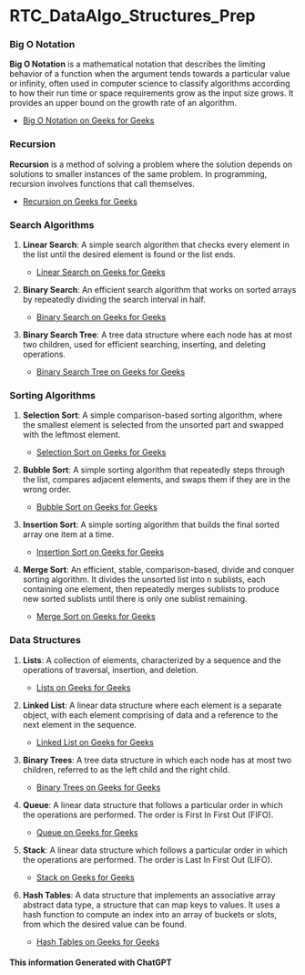 # RTC_DataAlgo_Structures_Prep

### Big O Notation
**Big O Notation** is a mathematical notation that describes the limiting behavior of a function when the argument tends towards a particular value or infinity, often used in computer science to classify algorithms according to how their run time or space requirements grow as the input size grows. It provides an upper bound on the growth rate of an algorithm.
- [Big O Notation on Geeks for Geeks](https://www.geeksforgeeks.org/analysis-of-algorithms-set-3asymptotic-notations/)

### Recursion
**Recursion** is a method of solving a problem where the solution depends on solutions to smaller instances of the same problem. In programming, recursion involves functions that call themselves.
- [Recursion on Geeks for Geeks](https://www.geeksforgeeks.org/recursion/)

### Search Algorithms

1. **Linear Search**: A simple search algorithm that checks every element in the list until the desired element is found or the list ends.
   - [Linear Search on Geeks for Geeks](https://www.geeksforgeeks.org/linear-search/)
   
2. **Binary Search**: An efficient search algorithm that works on sorted arrays by repeatedly dividing the search interval in half.
   - [Binary Search on Geeks for Geeks](https://www.geeksforgeeks.org/binary-search/)
   
3. **Binary Search Tree**: A tree data structure where each node has at most two children, used for efficient searching, inserting, and deleting operations.
   - [Binary Search Tree on Geeks for Geeks](https://www.geeksforgeeks.org/binary-search-tree-data-structure/)

### Sorting Algorithms

1. **Selection Sort**: A simple comparison-based sorting algorithm, where the smallest element is selected from the unsorted part and swapped with the leftmost element.
   - [Selection Sort on Geeks for Geeks](https://www.geeksforgeeks.org/selection-sort/)
   
2. **Bubble Sort**: A simple sorting algorithm that repeatedly steps through the list, compares adjacent elements, and swaps them if they are in the wrong order.
   - [Bubble Sort on Geeks for Geeks](https://www.geeksforgeeks.org/bubble-sort/)
   
3. **Insertion Sort**: A simple sorting algorithm that builds the final sorted array one item at a time.
   - [Insertion Sort on Geeks for Geeks](https://www.geeksforgeeks.org/insertion-sort/)
   
4. **Merge Sort**: An efficient, stable, comparison-based, divide and conquer sorting algorithm. It divides the unsorted list into n sublists, each containing one element, then repeatedly merges sublists to produce new sorted sublists until there is only one sublist remaining.
   - [Merge Sort on Geeks for Geeks](https://www.geeksforgeeks.org/merge-sort/)

### Data Structures

1. **Lists**: A collection of elements, characterized by a sequence and the operations of traversal, insertion, and deletion.
   - [Lists on Geeks for Geeks](https://www.geeksforgeeks.org/list-data-structure/)
   
2. **Linked List**: A linear data structure where each element is a separate object, with each element comprising of data and a reference to the next element in the sequence.
   - [Linked List on Geeks for Geeks](https://www.geeksforgeeks.org/data-structures/linked-list/)
   
3. **Binary Trees**: A tree data structure in which each node has at most two children, referred to as the left child and the right child.
   - [Binary Trees on Geeks for Geeks](https://www.geeksforgeeks.org/binary-tree-data-structure/)
   
4. **Queue**: A linear data structure that follows a particular order in which the operations are performed. The order is First In First Out (FIFO).
   - [Queue on Geeks for Geeks](https://www.geeksforgeeks.org/queue-data-structure/)
   
5. **Stack**: A linear data structure which follows a particular order in which the operations are performed. The order is Last In First Out (LIFO).
   - [Stack on Geeks for Geeks](https://www.geeksforgeeks.org/stack-data-structure/)
   
6. **Hash Tables**: A data structure that implements an associative array abstract data type, a structure that can map keys to values. It uses a hash function to compute an index into an array of buckets or slots, from which the desired value can be found.
   - [Hash Tables on Geeks for Geeks](https://www.geeksforgeeks.org/hashing-data-structure/)


 #### This information Generated with ChatGPT
